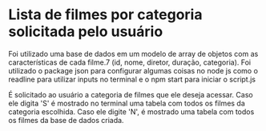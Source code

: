 # Lista de filmes por categoria solicitada pelo usuário

Foi utilizado uma base de dados em um modelo de array de objetos com as características de cada filme.7
(id, nome, diretor, duração, categoria). Foi utilizado o package json para configurar algumas coisas no node js como o readline para utilizar inputs no terminal e o npm start para iniciar o script.js

É solicitado ao usuário a categoria de filmes que ele deseja acessar. Caso ele digita 'S' é mostrado no terminal uma tabela com todos os filmes da categoria escolhida. Caso ele digite 'N', é mostrado uma tabela com todos os filmes da base de dados criada.
